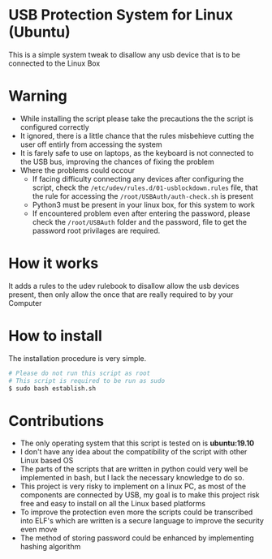 # USB Protection System for Linux (Ubuntu)
This is a simple system tweak to disallow any usb device that is to be connected to the Linux Box

# Warning
- While installing the script please take the precautions the the script is configured correctly
- It ignored, there is a little chance that the rules misbehieve cutting the user off entirly from accessing the system
- It is farely safe to use on laptops, as the keyboard is not connected to the USB bus, improving the chances of fixing the problem
- Where the problems could occour
     - If facing difficulty connecting any devices after configuring the script, check the `/etc/udev/rules.d/01-usblockdown.rules` file, that the rule for accessing the `/root/USBAuth/auth-check.sh` is present
     - Python3 must be present in your linux box, for this system to work
     - If encountered problem even after entering the password, please check the `/root/USBAuth` folder and the password, file to get the password root privilages are required.

# How it works
It adds a rules to the udev rulebook to disallow allow the usb devices present, then only allow the once that are really required to by your Computer


# How to install
The installation procedure is very simple.
```bash
# Please do not run this script as root
# This script is required to be run as sudo
$ sudo bash establish.sh
```


# Contributions
- The only operating system that this script is tested on is **ubuntu:19.10**
- I don't have any idea about the compatibility of the script with other Linux based OS
- The parts of the scripts that are written in python could very well be implemented in bash, but I lack the necessary knowledge to do so.
- This project is very risky to implement on a linux PC, as most of the components are connected by USB, my goal is to make this project risk free and easy to install on all the Linux based platforms
- To improve the protection even more the scripts could be transcribed into ELF's which are written is a secure language to improve the security even move
- The method of storing password could be enhanced by implementing hashing algorithm